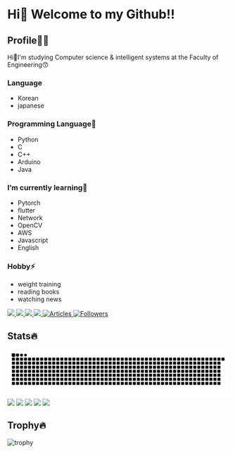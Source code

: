 # Hi👋 Welcome to my Github!!
## Profile👱‍♂️
Hi👋I'm studying Computer science & intelligent systems at the Faculty of Engineering😙
### Language
- Korean
- japanese

### Programming Language🔭
- Python
- C
- C++
- Arduino
- Java

### I’m currently learning🌱
- Pytorch
- flutter
- Network
- OpenCV
- AWS
- Javascript
- English

### Hobby⚡
- weight training
- reading books
- watching news

<p align="left">
  <a href="https://github.com/PARKUDP">
    <img height="20" src="https://komarev.com/ghpvc/?username=PARKUDP&color=orange&label=PROFILE+VIEWS" />
  </a>
  <a href="https://github.com/PARKUDP">
    <img height="20" src="https://img.shields.io/github/followers/PARKUDP?label=follow&logo=github&style=flat" />
  </a>
   <a href="https://qiita.com/PARK_UDP">
    <img height="20" src="https://qiita-badge.apiapi.app/s/PARK_UDP/posts.svg" />
  </a>
  <a href="https://qiita.com/PARK_UDP">
    <img height="20" src="https://qiita-badge.apiapi.app/s/PARK_UDP/contributions.svg" />
  </a>
  <a href="https://zenn.dev/park_udp">
    <img src="https://badgen.org/img/zenn/park_udp/articles?style=plastic" alt="Articles" />
  </a>
  <a href="https://zenn.dev/park_udp">
    <img src="https://badgen.org/img/zenn/park_udp/followers?style=plastic" alt="Followers" />
  </a>
</p>

## Stats🔥
![](https://raw.githubusercontent.com/PARKUDP/PARKUDP/output/github-contribution-grid-snake.svg)
![](http://github-profile-summary-cards.vercel.app/api/cards/profile-details?username=PARKUDP&theme=nord_dark)
![](http://github-profile-summary-cards.vercel.app/api/cards/repos-per-language?username=PARKUDP&theme=nord_dark)
![](http://github-profile-summary-cards.vercel.app/api/cards/most-commit-language?username=PARKUDP&theme=nord_dark)
![](http://github-profile-summary-cards.vercel.app/api/cards/stats?username=PARKUDP&theme=nord_dark)
![](http://github-profile-summary-cards.vercel.app/api/cards/productive-time?username=PARKUDP&theme=nord_dark&utcOffset=9)

## Trophy🔥
![trophy](https://github-profile-trophy.vercel.app/?username=PARKUDP&theme=nord_dark)
